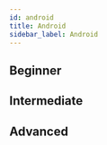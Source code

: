 ```yaml
---
id: android
title: Android
sidebar_label: Android
---
```


## Beginner

## Intermediate

## Advanced
